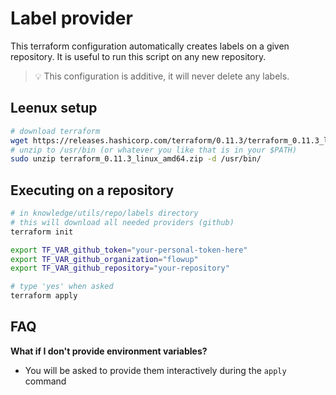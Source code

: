 # Label provider

This terraform configuration automatically creates labels on a given repository. It is useful to run this script on any new repository.

> :bulb: This configuration is additive, it will never delete any labels.

## Leenux setup

```bash
# download terraform
wget https://releases.hashicorp.com/terraform/0.11.3/terraform_0.11.3_linux_amd64.zip
# unzip to /usr/bin (or whatever you like that is in your $PATH)
sudo unzip terraform_0.11.3_linux_amd64.zip -d /usr/bin/
```

## Executing on a repository

```bash
# in knowledge/utils/repo/labels directory
# this will download all needed providers (github)
terraform init

export TF_VAR_github_token="your-personal-token-here"
export TF_VAR_github_organization="flowup"
export TF_VAR_github_repository="your-repository"

# type 'yes' when asked
terraform apply
```

## FAQ

**What if I don't provide environment variables?**
- You will be asked to provide them interactively during the `apply` command
